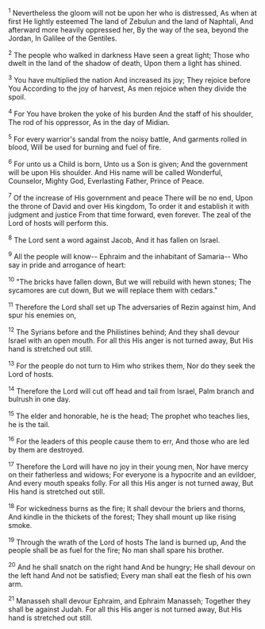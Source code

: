 <sup>1</sup> 
Nevertheless the gloom will not be upon her who is distressed, As when at first He lightly esteemed The land of Zebulun and the land of Naphtali, And afterward more heavily oppressed her, By the way of the sea, beyond the Jordan, In Galilee of the Gentiles. 

<sup>2</sup> 
The people who walked in darkness Have seen a great light; Those who dwelt in the land of the shadow of death, Upon them a light has shined. 

<sup>3</sup> 
You have multiplied the nation And increased its joy; They rejoice before You According to the joy of harvest, As men rejoice when they divide the spoil. 

<sup>4</sup> 
For You have broken the yoke of his burden And the staff of his shoulder, The rod of his oppressor, As in the day of Midian. 

<sup>5</sup> 
For every warrior's sandal from the noisy battle, And garments rolled in blood, Will be used for burning and fuel of fire. 

<sup>6</sup> 
For unto us a Child is born, Unto us a Son is given; And the government will be upon His shoulder. And His name will be called Wonderful, Counselor, Mighty God, Everlasting Father, Prince of Peace. 

<sup>7</sup> 
Of the increase of His government and peace There will be no end, Upon the throne of David and over His kingdom, To order it and establish it with judgment and justice From that time forward, even forever. The zeal of the Lord of hosts will perform this.

<sup>8</sup> 
The Lord sent a word against Jacob, And it has fallen on Israel. 

<sup>9</sup> 
All the people will know-- Ephraim and the inhabitant of Samaria-- Who say in pride and arrogance of heart: 

<sup>10</sup> 
"The bricks have fallen down, But we will rebuild with hewn stones; The sycamores are cut down, But we will replace them with cedars." 

<sup>11</sup> 
Therefore the Lord shall set up The adversaries of Rezin against him, And spur his enemies on, 

<sup>12</sup> 
The Syrians before and the Philistines behind; And they shall devour Israel with an open mouth. For all this His anger is not turned away, But His hand is stretched out still. 

<sup>13</sup> 
For the people do not turn to Him who strikes them, Nor do they seek the Lord of hosts. 

<sup>14</sup> 
Therefore the Lord will cut off head and tail from Israel, Palm branch and bulrush in one day. 

<sup>15</sup> 
The elder and honorable, he is the head; The prophet who teaches lies, he is the tail. 

<sup>16</sup> 
For the leaders of this people cause them to err, And those who are led by them are destroyed. 

<sup>17</sup> 
Therefore the Lord will have no joy in their young men, Nor have mercy on their fatherless and widows; For everyone is a hypocrite and an evildoer, And every mouth speaks folly. For all this His anger is not turned away, But His hand is stretched out still. 

<sup>18</sup> 
For wickedness burns as the fire; It shall devour the briers and thorns, And kindle in the thickets of the forest; They shall mount up like rising smoke. 

<sup>19</sup> 
Through the wrath of the Lord of hosts The land is burned up, And the people shall be as fuel for the fire; No man shall spare his brother. 

<sup>20</sup> 
And he shall snatch on the right hand And be hungry; He shall devour on the left hand And not be satisfied; Every man shall eat the flesh of his own arm. 

<sup>21</sup> 
Manasseh shall devour Ephraim, and Ephraim Manasseh; Together they shall be against Judah. For all this His anger is not turned away, But His hand is stretched out still.
